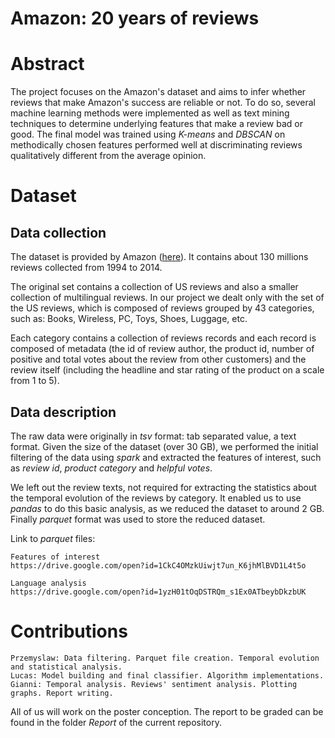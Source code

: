 # **Amazon: 20 years of reviews**


# Abstract

The project focuses on the Amazon's dataset and aims to infer whether reviews that make Amazon's success are reliable or not. 
To do so,  several machine learning methods were implemented as well as text mining techniques to determine underlying features that make a review bad or good. 
The final model was trained using *K-means* and *DBSCAN* on methodically chosen features performed well at discriminating reviews qualitatively different from the average opinion.


# Dataset

## Data collection
The dataset is provided by Amazon ([here](https://s3.amazonaws.com/amazon-reviews-pds/readme.htm)). It contains about 130 millions reviews collected from 1994 to 2014. 

The original set contains a collection of US reviews and also a smaller collection of multilingual reviews.
 In our project we dealt only with the set of the US reviews,
which is composed of reviews grouped by 43 categories, such as: Books, Wireless, PC, Toys, Shoes, Luggage, etc.

Each category contains a collection of reviews records and each record is composed of metadata (the id of review author, the product id, number of positive and total votes about the review from other customers) and the review itself (including the headline and star rating of the product on a scale from 1 to 5).

## Data description
The raw data were originally in *tsv* format: tab separated value, a text format. Given the size of the dataset (over 30 GB), we performed the initial filtering of the data
using *spark* and extracted the features of interest, such as  *review id*, *product category* and *helpful votes*.

We left out the review texts, not required for 
extracting the statistics about the temporal evolution of the reviews by category. 
It enabled us to use *pandas* to do this basic analysis, 
as we reduced the dataset to around 2 GB. Finally *parquet* format was used to store the reduced dataset.

Link to *parquet* files:
```
Features of interest
https://drive.google.com/open?id=1CkC4OMzkUiwjt7un_K6jhMlBVD1L4t5o

Language analysis
https://drive.google.com/open?id=1yzH01tOqDSTRQm_s1Ex0ATbeybDkzbUK

```

# Contributions
```
Przemyslaw: Data filtering. Parquet file creation. Temporal evolution and statistical analysis.
Lucas: Model building and final classifier. Algorithm implementations.
Gianni: Temporal analysis. Reviews' sentiment analysis. Plotting graphs. Report writing.

```
All of us will work on the poster conception.
The report to be graded can be found in the folder *Report* of the current repository.





